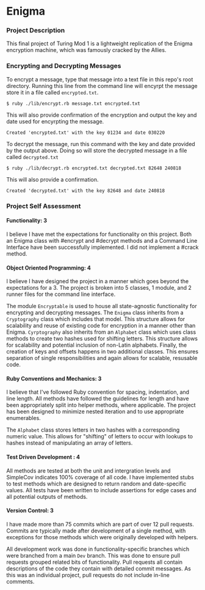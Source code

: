# Enigma

### Project Description
This final project of Turing Mod 1 is a lightweight replication of the Enigma encryption machine, which was famously cracked by the Allies.

### Encrypting and Decrypting Messages
To encrypt a message, type that message into a text file in this repo's root directory. Running this line from the command line will encyrpt the message store it in a file called `encrypted.txt`.

```$ ruby ./lib/encrypt.rb message.txt encrypted.txt```

This will also provide confirmation of the encryption and output the key and date used for encyrpting the message.

```Created 'encrypted.txt' with the key 01234 and date 030220```

To decrypt the message, run this command with the key and date provided by the output above. Doing so will store the decrypted message in a file called `decrypted.txt`

```$ ruby ./lib/decrypt.rb encrypted.txt decrypted.txt 82648 240818```

This will also provide a confirmation.

```Created 'decrypted.txt' with the key 82648 and date 240818```

### Project Self Assessment
#### Functionality: 3
I believe I have met the expectations for functionality on this project. Both an Enigma class with #encrypt and #decrypt methods and a Command Line Interface have been successfully implemented. I did not implement a #crack method.

#### Object Oriented Programming: 4
I believe I have designed the project in a manner which goes beyond the expectations for a 3. The project is broken into 5 classes, 1 module, and 2 runner files for the command line interface.

The module `Encryptable` is used to house all state-agnostic functionality for encrypting and decrypting messages. The `Enigma` class inherits from a `Cryptography` class which includes that model. This structure allows for scalability and reuse of existing code for encryption in a manner other than Enigma. `Cyrptography` also inherits from an `Alphabet` class which uses class methods to create two hashes used for shifting letters. This structure allows for scalability and potential inclusion of non-Latin alphabets. Finally, the creation of keys and offsets happens in two additional classes. This ensures separation of single responsibilities and again allows for scalable, resusable code.

#### Ruby Conventions and Mechanics: 3
I believe that I've followed Ruby convention for spacing, indentation, and line length. All methods have followed the guidelines for length and have been appropriately split into helper methods, where applicable. The project has been designed to minimize nested iteration and to use appropriate enumerables.

The `Alphabet` class stores letters in two hashes with a corresponding numeric value. This allows for "shifting" of letters to occur with lookups to hashes instead of manipulating an array of letters.

#### Test Driven Development : 4
All methods are tested at both the unit and intergration levels and SimpleCov indicates 100% coverage of all code. I have implemented stubs to test methods which are designed to return random and date-specific values. All tests have been written to include assertions for edge cases and all potential outputs of methods.

#### Version Control: 3
I have made more than 75 commits which are part of over 12 pull requests. Commits are typically made after development of a single method, with exceptions for those methods which were originally developed with helpers.

All development work was done in functionality-specific branches which were branched from a main `Dev` branch. This was done to ensure pull requests grouped related bits of functionality. Pull requests all contain descriptions of the code they contain with detailed commit messages. As this was an individual project, pull requests do not include in-line comments.
